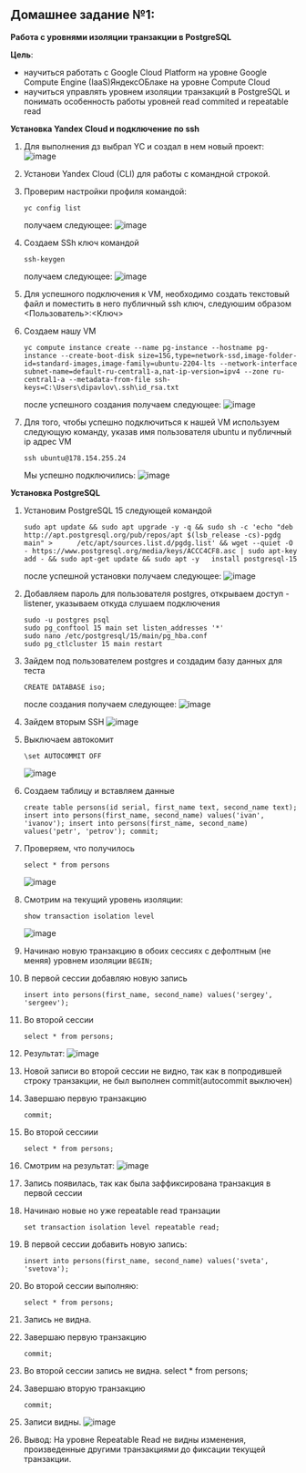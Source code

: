 ## **Домашнее задание №1:**
**Работа с уровнями изоляции транзакции в PostgreSQL**

**Цель**:
* научиться работать с Google Cloud Platform на уровне Google Compute Engine (IaaS)ЯндексОБлаке на уровне Compute Cloud
* научиться управлять уровнем изоляции транзакций в PostgreSQL и понимать особенность работы уровней read commited и repeatable read

**Установка Yandex Cloud и подключение по ssh**
1) Для выполнения дз выбрал YC и создал в нем новый проект:
    ![image](https://user-images.githubusercontent.com/97864676/199059383-d16f9d12-137f-476b-99bd-03613b35ddf4.png)

2) Установи Yandex Cloud (CLI) для работы с командной строкой.
3) Проверим настройки профиля командой:
    
    ```
    yc config list
    ```
    получаем следующее:
    ![image](https://user-images.githubusercontent.com/97864676/199059537-d66dcb18-d6a8-474c-abbb-3e45b8ed8fab.png)


4) Создаем SSh ключ командой

    ``` 
    ssh-keygen
    ```
    получаем следующее:
    ![image](https://user-images.githubusercontent.com/97864676/199059631-50084ec6-6e59-4040-afec-b9b9500abb99.png)


5) Для успешного подключения к VM, необходимо создать текстовый файл и поместить в него публичный ssh ключ, следуюшим образом <Пользователь>:<Ключ>
6) Создаем нашу VM

    ```
    yc compute instance create --name pg-instance --hostname pg-instance --create-boot-disk size=15G,type=network-ssd,image-folder-id=standard-images,image-family=ubuntu-2204-lts --network-interface subnet-name=default-ru-central1-a,nat-ip-version=ipv4 --zone ru-central1-a --metadata-from-file ssh-keys=C:\Users\dipavlov\.ssh\id_rsa.txt
    ```
    после успешного создания получаем следующее:
    ![image](https://user-images.githubusercontent.com/97864676/199059687-452c3152-cf10-4fcb-91bd-ca1f7f87f1f3.png)


7) Для того, чтобы успешно подключиться к нашей VM используем следующую команду, указав имя пользователя ubuntu и публичный ip адрес VM
    ```
    ssh ubuntu@178.154.255.24
    ```
    Мы успешно подключились:
    ![image](https://user-images.githubusercontent.com/97864676/199059831-ef77237e-937d-41d0-8db6-1b834a603c2f.png)


**Установка PostgreSQL**

1) Установим PostgreSQL 15 следующей командой
    ```
    sudo apt update && sudo apt upgrade -y -q && sudo sh -c 'echo "deb http://apt.postgresql.org/pub/repos/apt $(lsb_release -cs)-pgdg main" >      /etc/apt/sources.list.d/pgdg.list' && wget --quiet -O - https://www.postgresql.org/media/keys/ACCC4CF8.asc | sudo apt-key add - && sudo apt-get update && sudo apt -y   install postgresql-15
    ```
    после успешной установки получаем следующее:
    ![image](https://user-images.githubusercontent.com/97864676/199059896-db53f473-4f9a-4e35-9bd3-18caee2be427.png)

2) Добавляем пароль для пользователя postgres, открываем доступ - listener, указываем откуда слушаем подключения
    ```
    sudo -u postgres psql
    sudo pg_conftool 15 main set listen_addresses '*'
    sudo nano /etc/postgresql/15/main/pg_hba.conf
    sudo pg_ctlcluster 15 main restart
    ```
3) Зайдем под пользователем postgres и cоздадим базу данных для теста
    
    ```
    CREATE DATABASE iso;
    ```
    после создания получаем следующее:
    ![image](https://user-images.githubusercontent.com/97864676/199059978-634f1a0c-7bfd-4801-8a16-db948eef963c.png)


4) Зайдем вторым SSH
    ![image](https://user-images.githubusercontent.com/97864676/199060270-5cc71ecc-9f9e-4610-b291-cf71f8656beb.png)

5) Выключаем автокомит
    ```
    \set AUTOCOMMIT OFF
    ```
    ![image](https://user-images.githubusercontent.com/97864676/199060392-954f404b-9549-4cab-8959-c2ff6601556b.png)

6) Создаем таблицу и вставляем данные
    ```
    create table persons(id serial, first_name text, second_name text); insert into persons(first_name, second_name) values('ivan', 'ivanov'); insert into persons(first_name, second_name) values('petr', 'petrov'); commit;
    ```
7) Проверяем, что получилось
    ```
    select * from persons
    ```
    ![image](https://user-images.githubusercontent.com/97864676/199060546-24413f9a-2f41-46b2-ad87-48fa085043a8.png)

8) Смотрим на текущий уровень изоляции:
    ```
    show transaction isolation level
    ```
    ![image](https://user-images.githubusercontent.com/97864676/199060797-1a23cb4f-1dfb-47d8-a93c-13cc2fd278f4.png)

9) Начинаю новую транзакцию в обоих сессиях с дефолтным (не меняя) уровнем  изоляции
        ```
        BEGIN;
        ```
10) В первой сессии добавляю новую запись 
    ```
    insert into persons(first_name, second_name) values('sergey', 'sergeev');  
    ```      
11) Во второй сессии 
    ```
    select * from persons;
    ```
12) Результат:
    ![image](https://user-images.githubusercontent.com/97864676/199061009-f8bfe868-664f-4410-9e1e-e490df7b4100.png)

13) Новой записи во второй сессии не видно, так как в попродившей строку транзакции, не был выполнен commit(autocommit выключен)

14) Завершаю первую транзакцию 
    ```
    commit;
    ```
15) Во второй сессиии
    ```
    select * from persons;
    ```
16) Смотрим на результат:
    ![image](https://user-images.githubusercontent.com/97864676/199061072-1469afdd-96bc-4e45-866b-6deb979f401a.png)

17) Запись появилась, так как была заффиксирована транзакция в первой сессии
18) Начинаю новые но уже repeatable read транзации 
    ```
    set transaction isolation level repeatable read;
    ```
19) В первой сессии добавить новую запись: 
    ```
    insert into persons(first_name, second_name) values('sveta', 'svetova');
    ```
20) Во второй сессии выполняю:
    ```
    select * from persons;
    ```
21) Запись не видна.
22) Завершаю первую транзакцию
    ```
    commit;
    ```
23) Во второй сессии запись не видна.
    select * from persons;
24) Завершаю вторую транзакцию
    ```
    commit;
    ```
25) Записи видны.
    ![image](https://user-images.githubusercontent.com/97864676/199062005-70135097-36b3-4689-9708-aec60a25148c.png)

26) Вывод:
    На уровне Repeatable Read не видны изменения, произведенные другими транзакциями до фиксации текущей транзакции. 
